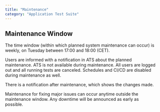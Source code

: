 ```yaml
---
title: "Maintenance"
category: "Application Test Suite"
---
```


## Maintenance Window

The time window (within which planned system maintenance can occur) is weekly, on Tuesday between 17:00 and 18:00 (CET).

Users are informed with a notification in ATS about the planned maintenance. ATS is not available during maintenance. All users are logged out and all running tests are canceled. Schedules and CI/CD are disabled during maintenance as well.

There is a notification after maintenance, which shows the changes made.

Maintenance for fixing major issues can occur anytime outside the maintenance window. Any downtime will be announced as early as possible.
